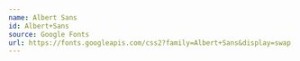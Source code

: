 ```yaml
---
name: Albert Sans
id: Albert+Sans
source: Google Fonts
url: https://fonts.googleapis.com/css2?family=Albert+Sans&display=swap
---
```

